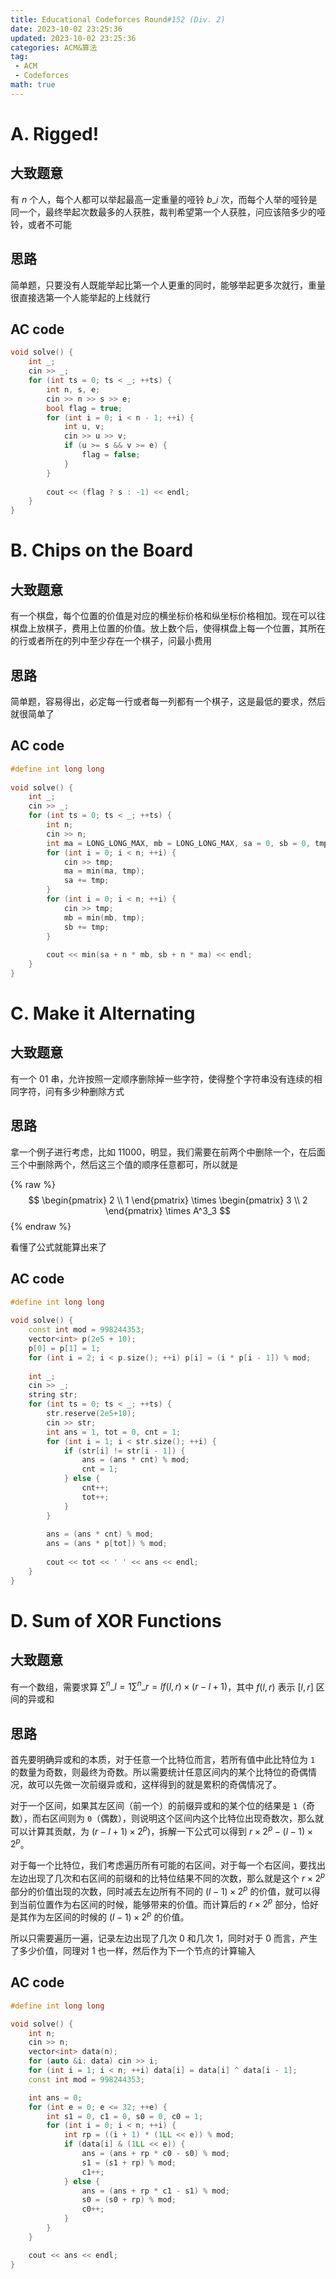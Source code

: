 ```yaml
---
title: Educational Codeforces Round#152 (Div. 2)
date: 2023-10-02 23:25:36
updated: 2023-10-02 23:25:36
categories: ACM&算法
tag:
 - ACM
 - Codeforces
math: true
---
```


# A. Rigged!

## 大致题意

有 $n$ 个人，每个人都可以举起最高一定重量的哑铃 $b\_i$ 次，而每个人举的哑铃是同一个，最终举起次数最多的人获胜，裁判希望第一个人获胜，问应该陪多少的哑铃，或者不可能

## 思路

简单题，只要没有人既能举起比第一个人更重的同时，能够举起更多次就行，重量很直接选第一个人能举起的上线就行

## AC code

```cpp
void solve() {
    int _;
    cin >> _;
    for (int ts = 0; ts < _; ++ts) {
        int n, s, e;
        cin >> n >> s >> e;
        bool flag = true;
        for (int i = 0; i < n - 1; ++i) {
            int u, v;
            cin >> u >> v;
            if (u >= s && v >= e) {
                flag = false;
            }
        }
 
        cout << (flag ? s : -1) << endl;
    }
}
```

# B. Chips on the Board

## 大致题意

有一个棋盘，每个位置的价值是对应的横坐标价格和纵坐标价格相加。现在可以往棋盘上放棋子，费用上位置的价值。放上数个后，使得棋盘上每一个位置，其所在的行或者所在的列中至少存在一个棋子，问最小费用

## 思路

简单题，容易得出，必定每一行或者每一列都有一个棋子，这是最低的要求，然后就很简单了

## AC code

```cpp
#define int long long
 
void solve() {
    int _;
    cin >> _;
    for (int ts = 0; ts < _; ++ts) {
        int n;
        cin >> n;
        int ma = LONG_LONG_MAX, mb = LONG_LONG_MAX, sa = 0, sb = 0, tmp;
        for (int i = 0; i < n; ++i) {
            cin >> tmp;
            ma = min(ma, tmp);
            sa += tmp;
        }
        for (int i = 0; i < n; ++i) {
            cin >> tmp;
            mb = min(mb, tmp);
            sb += tmp;
        }
 
        cout << min(sa + n * mb, sb + n * ma) << endl;
    }
}
```

# C. Make it Alternating

## 大致题意

有一个 $01$ 串，允许按照一定顺序删除掉一些字符，使得整个字符串没有连续的相同字符，问有多少种删除方式

## 思路

拿一个例子进行考虑，比如 $11000$，明显，我们需要在前两个中删除一个，在后面三个中删除两个，然后这三个值的顺序任意都可，所以就是

{% raw %}
$$
\begin{pmatrix}
2 \\ 1
\end{pmatrix}
 \times 
\begin{pmatrix}
3 \\ 2
\end{pmatrix}
 \times 
A^3_3
$$
{% endraw %}

看懂了公式就能算出来了

## AC code

```cpp
#define int long long
 
void solve() {
    const int mod = 998244353;
    vector<int> p(2e5 + 10);
    p[0] = p[1] = 1;
    for (int i = 2; i < p.size(); ++i) p[i] = (i * p[i - 1]) % mod;
 
    int _;
    cin >> _;
    string str;
    for (int ts = 0; ts < _; ++ts) {
        str.reserve(2e5+10);
        cin >> str;
        int ans = 1, tot = 0, cnt = 1;
        for (int i = 1; i < str.size(); ++i) {
            if (str[i] != str[i - 1]) {
                ans = (ans * cnt) % mod;
                cnt = 1;
            } else {
                cnt++;
                tot++;
            }
        }
 
        ans = (ans * cnt) % mod;
        ans = (ans * p[tot]) % mod;
 
        cout << tot << ' ' << ans << endl;
    }
}
```

# D. Sum of XOR Functions

## 大致题意

有一个数组，需要求算 $\sum^n\_{l=1}\sum^n\_{r=l} f(l,r) \times (r-l+1)$，其中 $f(l,r)$ 表示 $[l, r]$ 区间的异或和

## 思路

首先要明确异或和的本质，对于任意一个比特位而言，若所有值中此比特位为 `1` 的数量为奇数，则最终为奇数。所以需要统计任意区间内的某个比特位的奇偶情况，故可以先做一次前缀异或和，这样得到的就是累积的奇偶情况了。

对于一个区间，如果其左区间（前一个）的前缀异或和的某个位的结果是 `1`（奇数），而右区间则为 `0`（偶数），则说明这个区间内这个比特位出现奇数次，那么就可以计算其贡献，为 $(r-l+1) \times 2^p)$，拆解一下公式可以得到 $r \times 2^p - (l-1) \times 2^p$。

对于每一个比特位，我们考虑遍历所有可能的右区间，对于每一个右区间，要找出左边出现了几次和右区间的前缀和的比特位结果不同的次数，那么就是这个 $r \times 2^p$ 部分的价值出现的次数，同时减去左边所有不同的 $(l-1) \times 2^p$ 的价值，就可以得到当前位置作为右区间的时候，能够带来的价值。而计算后的 $r \times 2^p$ 部分，恰好是其作为左区间的时候的 $(l-1) \times 2^p$ 的价值。

所以只需要遍历一遍，记录左边出现了几次 $0$ 和几次 $1$，同时对于 $0$ 而言，产生了多少价值，同理对 $1$ 也一样，然后作为下一个节点的计算输入

## AC code

```cpp
#define int long long

void solve() {
    int n;
    cin >> n;
    vector<int> data(n);
    for (auto &i: data) cin >> i;
    for (int i = 1; i < n; ++i) data[i] = data[i] ^ data[i - 1];
    const int mod = 998244353;

    int ans = 0;
    for (int e = 0; e <= 32; ++e) {
        int s1 = 0, c1 = 0, s0 = 0, c0 = 1;
        for (int i = 0; i < n; ++i) {
            int rp = ((i + 1) * (1LL << e)) % mod;
            if (data[i] & (1LL << e)) {
                ans = (ans + rp * c0 - s0) % mod;
                s1 = (s1 + rp) % mod;
                c1++;
            } else {
                ans = (ans + rp * c1 - s1) % mod;
                s0 = (s0 + rp) % mod;
                c0++;
            }
        }
    }

    cout << ans << endl;
}
```
